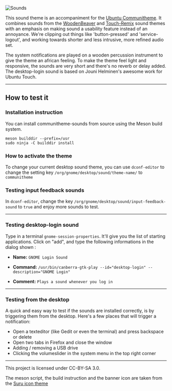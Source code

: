 ![Sounds](/banner.jpg)

This sound theme is an accompaniment for the [Ubuntu Communitheme](https://github.com/Ubuntu/gtk-communitheme/). It combines sounds from the [WoodenBeaver](https://github.com/madsrh/WoodenBeaver) and [Touch-Remix](https://github.com/madsrh/TouchRemix) sound themes with an emphasis on making sound a usability feature instead of an annoyance. We're clipping out things like 'button-pressed' and 'service-logout', and working towards shorter and less intrusive, more refined audio set.

 
The system notifications are played on a wooden percussion instrument to give the theme an african feeling. To make the theme feel light and responsive, the sounds are very short and there's no reverb or delay added.
The desktop-login sound is based on Jouni Helminen's awesome work for Ubuntu Touch.

---

## How to test it

### Installation instruction

You can install communitheme-sounds from source using the Meson build system.

````
meson builddir --prefix=/usr
sudo ninja -C builddir install
````

### How to activate the theme

To change your current desktop sound theme, you can use `dconf-editor` to change the setting key `/org/gnome/desktop/sound/theme-name/` to `communitheme`

### Testing input feedback sounds

In `dconf-editor`, change the key `/org/gnome/desktop/sound/input-feedback-sound` to `true` and enjoy more sounds to test.

---

### Testing desktop-login sound

Type in a terminal `gnome-session-properties`. It'll give you the list of starting applications. Click on "add", and type the following informations in the dialog shown :

- **Name:** `GNOME Login Sound`

- **Command:** `/usr/bin/canberra-gtk-play --id="desktop-login" --description="GNOME Login"`

- **Comment:** `Plays a sound whenever you log in`

---

### Testing from the desktop

A quick and easy way to test if the sounds are installed correctly, is by triggering them from the desktop. Here's a few places that will trigger a notification:

- Open a texteditor (like Gedit or even the terminal) and press backspace or delete
- Open two tabs in Firefox and close the window
- Adding / removing a USB drive
- Clicking the volumeslider in the system menu in the top right corner

---

This project is licensed under CC-BY-SA 3.0.

The meson script, the build instruction and the banner icon are taken from the [Suru icon theme](https://github.com/snwh/suru-icon-theme)
